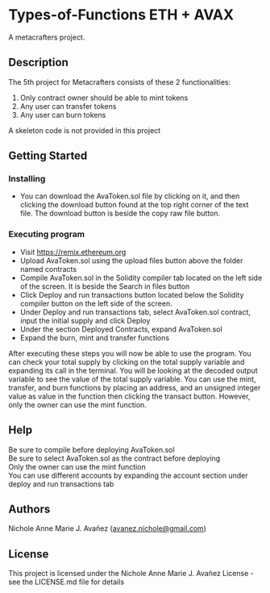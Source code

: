 # Types-of-Functions ETH + AVAX

A metacrafters project.

## Description

The 5th project for Metacrafters consists of these 2 functionalities:
1. Only contract owner should be able to mint tokens
2. Any user can transfer tokens
3. Any user can burn tokens

A skeleton code is not provided in this project

## Getting Started

### Installing

* You can download the AvaToken.sol file by clicking on it, and then clicking the download button found at the top right corner of the text file. The download button is beside the copy raw file button.

### Executing program

* Visit https://remix.ethereum.org
* Upload AvaToken.sol using the upload files button above the folder named contracts
* Compile AvaToken.sol in the Solidity compiler tab located on the left side of the screen. It is beside the Search in files button
* Click Deploy and run transactions button located below the Solidity compiler button on the left side of the screen.
* Under Deploy and run transactions tab, select AvaToken.sol contract, input the initial supply and click Deploy
* Under the section Deployed Contracts, expand AvaToken.sol
* Expand the burn, mint and transfer functions

After executing these steps you will now be able to use the program. You can check your total supply by clicking on the total supply variable and expanding its call in the terminal.
You will be looking at the decoded output variable to see the value of the total supply variable.
You can use the mint, transfer, and burn functions by placing an address, and an unsigned integer value as value in the function then clicking the transact button. However, only the owner can use the mint function.


## Help

Be sure to compile before deploying AvaToken.sol </br>
Be sure to select AvaToken.sol as the contract before deploying </br>
Only the owner can use the mint function </br>
You can use different accounts by expanding the account section under deploy and run transactions tab

## Authors

Nichole Anne Marie J. Avañez (avanez.nichole@gmail.com)


## License

This project is licensed under the Nichole Anne Marie J. Avañez License - see the LICENSE.md file for details
